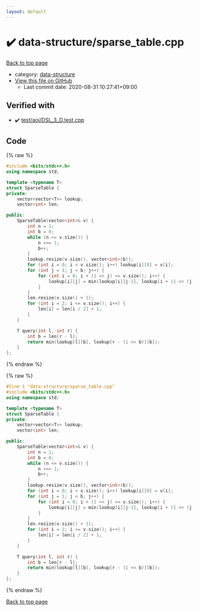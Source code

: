 ```yaml
---
layout: default
---
```


<!-- mathjax config similar to math.stackexchange -->
<script type="text/javascript" async
  src="https://cdnjs.cloudflare.com/ajax/libs/mathjax/2.7.5/MathJax.js?config=TeX-MML-AM_CHTML">
</script>
<script type="text/x-mathjax-config">
  MathJax.Hub.Config({
    TeX: { equationNumbers: { autoNumber: "AMS" }},
    tex2jax: {
      inlineMath: [ ['$','$'] ],
      processEscapes: true
    },
    "HTML-CSS": { matchFontHeight: false },
    displayAlign: "left",
    displayIndent: "2em"
  });
</script>

<script type="text/javascript" src="https://cdnjs.cloudflare.com/ajax/libs/jquery/3.4.1/jquery.min.js"></script>
<script src="https://cdn.jsdelivr.net/npm/jquery-balloon-js@1.1.2/jquery.balloon.min.js" integrity="sha256-ZEYs9VrgAeNuPvs15E39OsyOJaIkXEEt10fzxJ20+2I=" crossorigin="anonymous"></script>
<script type="text/javascript" src="../../assets/js/copy-button.js"></script>
<link rel="stylesheet" href="../../assets/css/copy-button.css" />


# :heavy_check_mark: data-structure/sparse_table.cpp

<a href="../../index.html">Back to top page</a>

* category: <a href="../../index.html#36397fe12f935090ad150c6ce0c258d4">data-structure</a>
* <a href="{{ site.github.repository_url }}/blob/master/data-structure/sparse_table.cpp">View this file on GitHub</a>
    - Last commit date: 2020-08-31 10:27:41+09:00




## Verified with

* :heavy_check_mark: <a href="../../verify/test/aoj/DSL_3_D.test.cpp.html">test/aoj/DSL_3_D.test.cpp</a>


## Code

<a id="unbundled"></a>
{% raw %}
```cpp
#include <bits/stdc++.h>
using namespace std;

template <typename T>
struct SparseTable {
private:
    vector<vector<T>> lookup;
    vector<int> len;

public:
    SparseTable(vector<int>& v) {
        int n = 1;
        int b = 0;
        while (n <= v.size()) {
            n <<= 1;
            b++;
        }
        lookup.resize(v.size(), vector<int>(b));
        for (int i = 0; i < v.size(); i++) lookup[i][0] = v[i];
        for (int j = 1; j < b; j++) {
            for (int i = 0; i + (1 << j) <= v.size(); i++) {
                lookup[i][j] = min(lookup[i][j-1], lookup[i + (1 << (j-1))][j-1]);
            }
        }
        len.resize(v.size() + 1);
        for (int i = 2; i <= v.size(); i++) {
            len[i] = len[i / 2] + 1;
        }
    }

    T query(int l, int r) {
        int b = len[r - l];
        return min(lookup[l][b], lookup[r - (1 << b)][b]);
    }
};
```
{% endraw %}

<a id="bundled"></a>
{% raw %}
```cpp
#line 1 "data-structure/sparse_table.cpp"
#include <bits/stdc++.h>
using namespace std;

template <typename T>
struct SparseTable {
private:
    vector<vector<T>> lookup;
    vector<int> len;

public:
    SparseTable(vector<int>& v) {
        int n = 1;
        int b = 0;
        while (n <= v.size()) {
            n <<= 1;
            b++;
        }
        lookup.resize(v.size(), vector<int>(b));
        for (int i = 0; i < v.size(); i++) lookup[i][0] = v[i];
        for (int j = 1; j < b; j++) {
            for (int i = 0; i + (1 << j) <= v.size(); i++) {
                lookup[i][j] = min(lookup[i][j-1], lookup[i + (1 << (j-1))][j-1]);
            }
        }
        len.resize(v.size() + 1);
        for (int i = 2; i <= v.size(); i++) {
            len[i] = len[i / 2] + 1;
        }
    }

    T query(int l, int r) {
        int b = len[r - l];
        return min(lookup[l][b], lookup[r - (1 << b)][b]);
    }
};

```
{% endraw %}

<a href="../../index.html">Back to top page</a>

